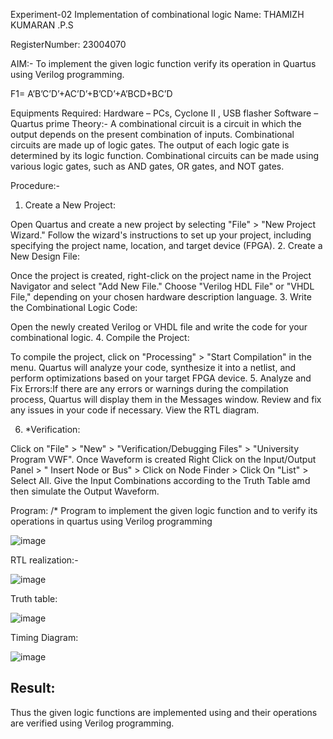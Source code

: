 Experiment-02 Implementation of combinational logic
Name: THAMIZH KUMARAN .P.S

RegisterNumber: 23004070


AIM:-
To implement the given logic function verify its operation in Quartus using Verilog programming.

F1= A’B’C’D’+AC’D’+B’CD’+A’BCD+BC’D

Equipments Required:
Hardware – PCs, Cyclone II , USB flasher Software – Quartus prime
Theory:-
A combinational circuit is a circuit in which the output depends on the present combination of inputs.
Combinational circuits are made up of logic gates. The output of each logic gate is determined by its logic function. Combinational circuits can be made using various logic gates, such as AND gates, OR gates, and NOT gates.

Procedure:-
1.	Create a New Project:

Open Quartus and create a new project by selecting "File" > "New Project Wizard."
Follow the wizard's instructions to set up your project, including specifying the project name, location, and target device (FPGA).
2.	Create a New Design File:

Once the project is created, right-click on the project name in the Project Navigator and select "Add New File."
Choose "Verilog HDL File" or "VHDL File," depending on your chosen hardware description language.
3.	Write the Combinational Logic Code:

Open the newly created Verilog or VHDL file and write the code for your combinational logic.
4.	Compile the Project:

To compile the project, click on "Processing" > "Start Compilation" in the menu.
Quartus will analyze your code, synthesize it into a netlist, and perform optimizations based on your target FPGA device.
5.	Analyze and Fix Errors:If there are any errors or warnings during the compilation process, Quartus will display them in the Messages window.
Review and fix any issues in your code if necessary.
View the RTL diagram.

6.	*Verification:

Click on "File" > "New" > "Verification/Debugging Files" > "University Program VWF".
Once Waveform is created Right Click on the Input/Output Panel > " Insert Node or Bus" > Click on Node Finder > Click On "List" > Select All.
Give the Input Combinations according to the Truth Table amd then simulate the Output Waveform.



Program:
/* Program to implement the given logic function and to verify its operations in quartus using Verilog programming

![image](https://github.com/Thamizhjo/Experiment--02-Implementation-of-combinational-logic-/assets/123891476/e467394b-ff11-47af-ab7a-f42086d8231d)

RTL realization:-

![image](https://github.com/Thamizhjo/Experiment--02-Implementation-of-combinational-logic-/assets/123891476/e460d479-00dc-4455-848b-5958d6605552)

Truth table:


![image](https://github.com/Thamizhjo/Experiment--02-Implementation-of-combinational-logic-/assets/123891476/e9e8870f-2b3b-4b40-8f0f-b0341be65c89)

Timing Diagram:


![image](https://github.com/Thamizhjo/Experiment--02-Implementation-of-combinational-logic-/assets/123891476/557156b6-e16e-433f-b49c-5f36b559642a)







## Result:
Thus the given logic functions are implemented using  and their operations are verified using Verilog programming.

